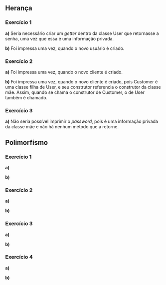 ## Herança

### Exercício 1
**a)** Seria necessário criar um *getter* dentro da classe User que retornasse a senha, uma vez que essa é uma informação privada.

**b)** Foi impressa uma vez, quando o novo usuário é criado.

### Exercício 2
**a)** Foi impressa uma vez, quando o novo cliente é criado.

**b)** Foi impressa uma vez, quando o novo cliente é criado, pois Customer é uma classe filha de User, e seu construtor referencia o construtor da classe mãe. Assim, quando se chama o construtor de Customer, o de User também é chamado.

### Exercício 3
**a)** Não seria possível imprimir o *password*, pois é uma informação privada da classe mãe e não há nenhum método que a retorne.


## Polimorfismo

### Exercício 1
**a)**

**b)** 

### Exercício 2
**a)**

**b)** 

### Exercício 3
**a)**

**b)** 

### Exercício 4
**a)**

**b)** 